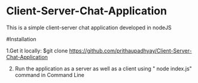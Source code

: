 # Client-Server-Chat-Application
This is a simple client-server chat application developed in nodeJS

#Installation

1.Get it locally:
  $git clone https://github.com/prithaupadhyay/Client-Server-Chat-Application
  
2. Run the application as a server as well as a client using 
         " node index.js"  command in Command Line
